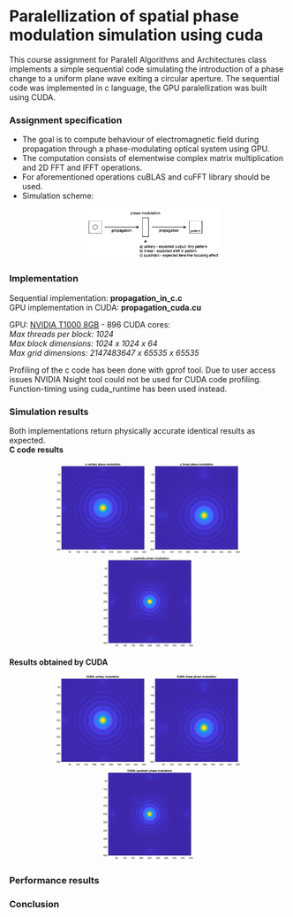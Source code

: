 # Paralellization of spatial phase modulation simulation using cuda
This course assignment for Paralell Algorithms and Architectures class implements a simple sequential code simulating the introduction of a phase change to a uniform plane wave exiting a circular aperture. The sequential code was implemented in c language, the GPU paralellization was built using CUDA.

### Assignment specification
- The goal is to compute behaviour of electromagnetic field during propagation through a phase-modulating optical system using GPU.  
- The computation consists of elementwise complex matrix multiplication and 2D FFT and IFFT operations.  
- For aforementioned operations cuBLAS and cuFFT library should be used.
- Simulation scheme:  <p align="center">
  <img src="./outputs/simulace_diagram.png" alt="C" width="50%"></p>  

### Implementation  
Sequential implementation: __propagation_in_c.c__   
GPU implementation in CUDA: __propagation_cuda.cu__   

GPU:  [NVIDIA T1000 8GB](https://www.nvidia.com/content/dam/en-zz/Solutions/design-visualization/productspage/quadro/quadro-desktop/nvidia-t1000-datasheet-1987414-r4.pdf) - 896 CUDA cores:  
_Max threads per block: 1024_  
_Max block dimensions: 1024 x 1024 x 64_  
_Max grid dimensions: 2147483647 x 65535 x 65535_  

  
Profiling of the c code has been done with gprof tool. Due to user access issues NVIDIA Nsight tool could not be used for CUDA code profiling. Function-timing using cuda_runtime has been used instead.

### Simulation results     
Both implementations return physically accurate identical results as expected.  
__C code results__
<p align="center">
  <img src="./outputs/c_ones.png" alt="C" width="33%">
  <img src="./outputs/c_linear.png" alt="Cuda" width="33%">
  <img src="./outputs/c_quadratic.png" alt="Cuda" width="33%">
</p>  

__Results obtained by CUDA__
<p align="center">
  <img src="./outputs/cuda_ones.png" alt="C" width="33%">
  <img src="./outputs/cuda_linear.png" alt="Cuda" width="33%">
  <img src="./outputs/cuda_quadratic.png" alt="Cuda" width="33%">
</p>

### Performance results
### Conclusion


